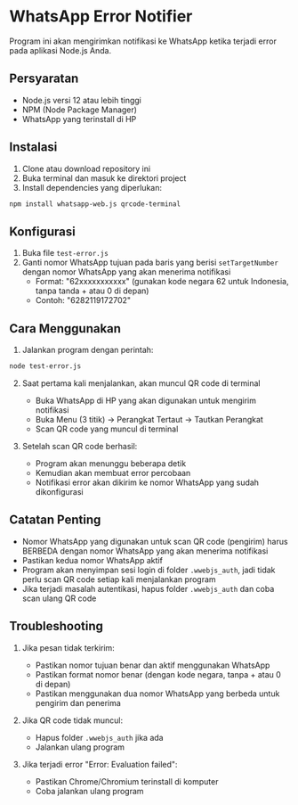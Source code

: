 # WhatsApp Error Notifier

Program ini akan mengirimkan notifikasi ke WhatsApp ketika terjadi error pada aplikasi Node.js Anda.

## Persyaratan
- Node.js versi 12 atau lebih tinggi
- NPM (Node Package Manager)
- WhatsApp yang terinstall di HP

## Instalasi

1. Clone atau download repository ini
2. Buka terminal dan masuk ke direktori project
3. Install dependencies yang diperlukan:
```bash
npm install whatsapp-web.js qrcode-terminal
```

## Konfigurasi

1. Buka file `test-error.js`
2. Ganti nomor WhatsApp tujuan pada baris yang berisi `setTargetNumber` dengan nomor WhatsApp yang akan menerima notifikasi
   - Format: "62xxxxxxxxxxx" (gunakan kode negara 62 untuk Indonesia, tanpa tanda + atau 0 di depan)
   - Contoh: "6282119172702"

## Cara Menggunakan

1. Jalankan program dengan perintah:
```bash
node test-error.js
```

2. Saat pertama kali menjalankan, akan muncul QR code di terminal
   - Buka WhatsApp di HP yang akan digunakan untuk mengirim notifikasi
   - Buka Menu (3 titik) -> Perangkat Tertaut -> Tautkan Perangkat
   - Scan QR code yang muncul di terminal

3. Setelah scan QR code berhasil:
   - Program akan menunggu beberapa detik
   - Kemudian akan membuat error percobaan
   - Notifikasi error akan dikirim ke nomor WhatsApp yang sudah dikonfigurasi

## Catatan Penting

- Nomor WhatsApp yang digunakan untuk scan QR code (pengirim) harus BERBEDA dengan nomor WhatsApp yang akan menerima notifikasi
- Pastikan kedua nomor WhatsApp aktif
- Program akan menyimpan sesi login di folder `.wwebjs_auth`, jadi tidak perlu scan QR code setiap kali menjalankan program
- Jika terjadi masalah autentikasi, hapus folder `.wwebjs_auth` dan coba scan ulang QR code

## Troubleshooting

1. Jika pesan tidak terkirim:
   - Pastikan nomor tujuan benar dan aktif menggunakan WhatsApp
   - Pastikan format nomor benar (dengan kode negara, tanpa + atau 0 di depan)
   - Pastikan menggunakan dua nomor WhatsApp yang berbeda untuk pengirim dan penerima

2. Jika QR code tidak muncul:
   - Hapus folder `.wwebjs_auth` jika ada
   - Jalankan ulang program

3. Jika terjadi error "Error: Evaluation failed":
   - Pastikan Chrome/Chromium terinstall di komputer
   - Coba jalankan ulang program
